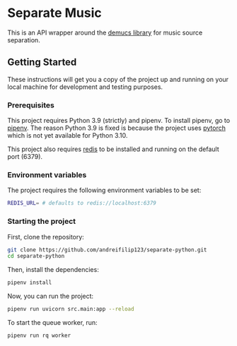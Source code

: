 # Separate Music

This is an API wrapper around the [demucs library](https://github.com/facebookresearch/demucs?tab=readme-ov-file#demucs-music-source-separation) for music source separation.

## Getting Started

These instructions will get you a copy of the project up and running on your local machine for development and testing purposes.

### Prerequisites

This project requires Python 3.9 (strictly) and pipenv. To install pipenv, go to [pipenv](https://pipenv.pypa.io/en/latest/installation.html).
The reason Python 3.9 is fixed is because the project uses [pytorch](https://pytorch.org/) which is not yet available for Python 3.10.

This project also requires [redis](https://redis.io/) to be installed and running on the default port (6379).

### Environment variables

The project requires the following environment variables to be set:
```bash
REDIS_URL= # defaults to redis://localhost:6379
```


### Starting the project

First, clone the repository:
```bash
git clone https://github.com/andreifilip123/separate-python.git
cd separate-python
```

Then, install the dependencies:
```bash
pipenv install
```

Now, you can run the project:
```bash
pipenv run uvicorn src.main:app --reload
```

To start the queue worker, run:
```bash
pipenv run rq worker
```
